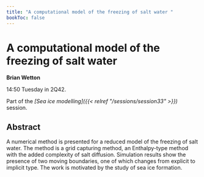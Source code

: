 ```yaml
---
title: "A computational model of the freezing of salt water "
bookToc: false
---
```


# A computational model of the freezing of salt water 

**Brian Wetton**

14:50 Tuesday in 2Q42.

Part of the *[Sea ice modelling]({{< relref "/sessions/session33" >}})* session.

## Abstract

A numerical method is presented for a reduced model of the freezing of salt water. The method is a grid capturing method, an Enthalpy-type method with the added complexity of salt diffusion. Simulation results show the presence of two moving boundaries, one of which changes from explicit to implicit type. The work is motivated by the study of sea ice formation. 


